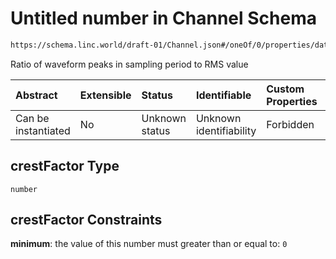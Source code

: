 # Untitled number in Channel Schema

```txt
https://schema.linc.world/draft-01/Channel.json#/oneOf/0/properties/data/properties/current/properties/crestFactor
```

Ratio of waveform peaks in sampling period to RMS value

| Abstract            | Extensible | Status         | Identifiable            | Custom Properties | Additional Properties | Access Restrictions | Defined In                                           |
| :------------------ | :--------- | :------------- | :---------------------- | :---------------- | :-------------------- | :------------------ | :--------------------------------------------------- |
| Can be instantiated | No         | Unknown status | Unknown identifiability | Forbidden         | Allowed               | none                | [Channel.json*](Channel.json "open original schema") |

## crestFactor Type

`number`

## crestFactor Constraints

**minimum**: the value of this number must greater than or equal to: `0`

